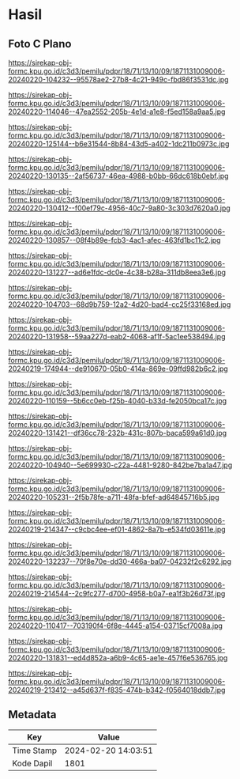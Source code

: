 # Hasil

## Foto C Plano

https://sirekap-obj-formc.kpu.go.id/c3d3/pemilu/pdpr/18/71/13/10/09/1871131009006-20240220-104232--95578ae2-27b8-4c21-949c-fbd86f3531dc.jpg

https://sirekap-obj-formc.kpu.go.id/c3d3/pemilu/pdpr/18/71/13/10/09/1871131009006-20240220-114046--47ea2552-205b-4e1d-a1e8-f5ed158a9aa5.jpg

https://sirekap-obj-formc.kpu.go.id/c3d3/pemilu/pdpr/18/71/13/10/09/1871131009006-20240220-125144--b6e31544-8b84-43d5-a402-1dc211b0973c.jpg

https://sirekap-obj-formc.kpu.go.id/c3d3/pemilu/pdpr/18/71/13/10/09/1871131009006-20240220-130135--2af56737-46ea-4988-b0bb-66dc618b0ebf.jpg

https://sirekap-obj-formc.kpu.go.id/c3d3/pemilu/pdpr/18/71/13/10/09/1871131009006-20240220-130412--f00ef79c-4956-40c7-9a80-3c303d7620a0.jpg

https://sirekap-obj-formc.kpu.go.id/c3d3/pemilu/pdpr/18/71/13/10/09/1871131009006-20240220-130857--08f4b89e-fcb3-4ac1-afec-463fd1bc11c2.jpg

https://sirekap-obj-formc.kpu.go.id/c3d3/pemilu/pdpr/18/71/13/10/09/1871131009006-20240220-131227--ad6e1fdc-dc0e-4c38-b28a-311db8eea3e6.jpg

https://sirekap-obj-formc.kpu.go.id/c3d3/pemilu/pdpr/18/71/13/10/09/1871131009006-20240220-104703--68d9b759-12a2-4d20-bad4-cc25f33168ed.jpg

https://sirekap-obj-formc.kpu.go.id/c3d3/pemilu/pdpr/18/71/13/10/09/1871131009006-20240220-131958--59aa227d-eab2-4068-af1f-5ac1ee538494.jpg

https://sirekap-obj-formc.kpu.go.id/c3d3/pemilu/pdpr/18/71/13/10/09/1871131009006-20240219-174944--de910670-05b0-414a-869e-09ffd982b6c2.jpg

https://sirekap-obj-formc.kpu.go.id/c3d3/pemilu/pdpr/18/71/13/10/09/1871131009006-20240220-110159--5b6cc0eb-f25b-4040-b33d-fe2050bca17c.jpg

https://sirekap-obj-formc.kpu.go.id/c3d3/pemilu/pdpr/18/71/13/10/09/1871131009006-20240220-131421--df36cc78-232b-431c-807b-baca599a61d0.jpg

https://sirekap-obj-formc.kpu.go.id/c3d3/pemilu/pdpr/18/71/13/10/09/1871131009006-20240220-104940--5e699930-c22a-4481-9280-842be7ba1a47.jpg

https://sirekap-obj-formc.kpu.go.id/c3d3/pemilu/pdpr/18/71/13/10/09/1871131009006-20240220-105231--2f5b78fe-a711-48fa-bfef-ad64845716b5.jpg

https://sirekap-obj-formc.kpu.go.id/c3d3/pemilu/pdpr/18/71/13/10/09/1871131009006-20240219-214347--c9cbc4ee-ef01-4862-8a7b-e534fd03611e.jpg

https://sirekap-obj-formc.kpu.go.id/c3d3/pemilu/pdpr/18/71/13/10/09/1871131009006-20240220-132237--70f8e70e-dd30-466a-ba07-04232f2c6292.jpg

https://sirekap-obj-formc.kpu.go.id/c3d3/pemilu/pdpr/18/71/13/10/09/1871131009006-20240219-214544--2c9fc277-d700-4958-b0a7-ea1f3b26d73f.jpg

https://sirekap-obj-formc.kpu.go.id/c3d3/pemilu/pdpr/18/71/13/10/09/1871131009006-20240220-110417--703190f4-6f8e-4445-a154-03715cf7008a.jpg

https://sirekap-obj-formc.kpu.go.id/c3d3/pemilu/pdpr/18/71/13/10/09/1871131009006-20240220-131831--ed4d852a-a6b9-4c65-ae1e-457f6e536765.jpg

https://sirekap-obj-formc.kpu.go.id/c3d3/pemilu/pdpr/18/71/13/10/09/1871131009006-20240219-213412--a45d637f-f835-474b-b342-f0564018ddb7.jpg


## Metadata

| Key        | Value               |
| ---------- | ------------------- |
| Time Stamp | 2024-02-20 14:03:51 |
| Kode Dapil | 1801                |



